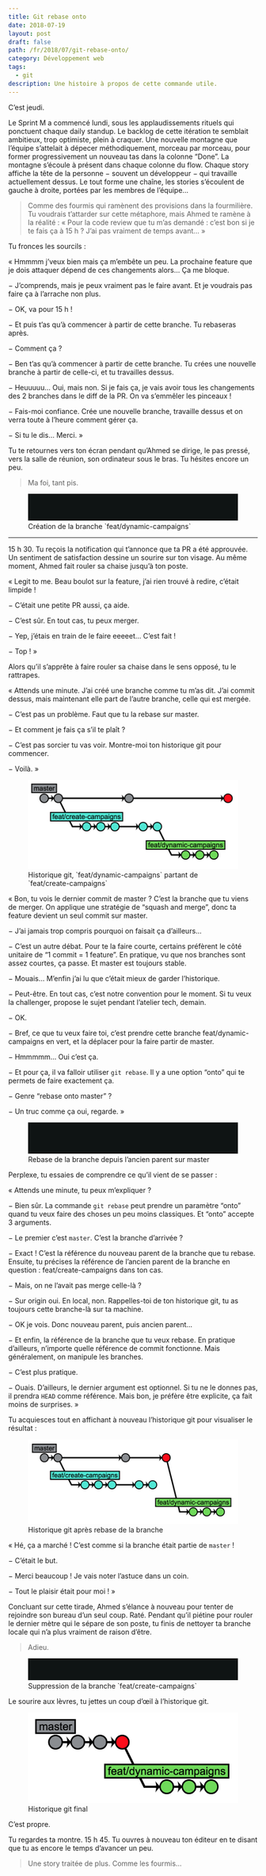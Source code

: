 ```yaml
---
title: Git rebase onto
date: 2018-07-19
layout: post
draft: false
path: /fr/2018/07/git-rebase-onto/
category: Développement web
tags:
  - git
description: Une histoire à propos de cette commande utile.
---
```


C’est jeudi.

Le Sprint M a commencé lundi, sous les applaudissements rituels qui ponctuent chaque daily standup. Le backlog de cette itération te semblait ambitieux, trop optimiste, plein à craquer. Une nouvelle montagne que l’équipe s’attelait à dépecer méthodiquement, morceau par morceau, pour former progressivement un nouveau tas dans la colonne “Done”. La montagne s’écoule à présent dans chaque colonne du flow. Chaque story affiche la tête de la personne − souvent un développeur − qui travaille actuellement dessus. Le tout forme une chaîne, les stories s’écoulent de gauche à droite, portées par les membres de l’équipe…

> Comme des fourmis qui ramènent des provisions dans la fourmilière.
> Tu voudrais t’attarder sur cette métaphore, mais Ahmed te ramène à la réalité : « Pour la code review que tu m’as demandé : c’est bon si je te fais ça à 15 h ? J’ai pas vraiment de temps avant… »

Tu fronces les sourcils :

« Hmmmm j’veux bien mais ça m’embête un peu. La prochaine feature que je dois attaquer dépend de ces changements alors… Ça me bloque.

− J’comprends, mais je peux vraiment pas le faire avant. Et je voudrais pas faire ça à l’arrache non plus.

− OK, va pour 15 h !

− Et puis t’as qu’à commencer à partir de cette branche. Tu rebaseras après.

− Comment ça ?

− Ben t’as qu’à commencer à partir de cette branche. Tu crées une nouvelle branche à partir de celle-ci, et tu travailles dessus.

− Heuuuuu… Oui, mais non. Si je fais ça, je vais avoir tous les changements des 2 branches dans le diff de la PR. On va s’emmêler les pinceaux !

− Fais-moi confiance. Crée une nouvelle branche, travaille dessus et on verra toute à l’heure comment gérer ça.

− Si tu le dis… Merci. »

Tu te retournes vers ton écran pendant qu’Ahmed se dirige, le pas pressé, vers la salle de réunion, son ordinateur sous le bras. Tu hésites encore un peu.

> Ma foi, tant pis.

<figure>
  <img src='./create-branch-command.gif' alt='Création de la branche' />
  <figcaption>Création de la branche `feat/dynamic-campaigns`</figcaption>
</figure>

---

15 h 30. Tu reçois la notification qui t’annonce que ta PR a été approuvée. Un sentiment de satisfaction dessine un sourire sur ton visage. Au même moment, Ahmed fait rouler sa chaise jusqu’à ton poste.

« Legit to me. Beau boulot sur la feature, j’ai rien trouvé à redire, c’était limpide !

− C’était une petite PR aussi, ça aide.

− C’est sûr. En tout cas, tu peux merger.

− Yep, j’étais en train de le faire eeeeet… C’est fait !

− Top ! »

Alors qu’il s’apprête à faire rouler sa chaise dans le sens opposé, tu le rattrapes.

« Attends une minute. J’ai créé une branche comme tu m’as dit. J’ai commit dessus, mais maintenant elle part de l’autre branche, celle qui est mergée.

− C’est pas un problème. Faut que tu la rebase sur master.

− Et comment je fais ça s’il te plaît ?

− C’est pas sorcier tu vas voir. Montre-moi ton historique git pour commencer.

− Voilà. »

<figure>
  <img src='./git-history.png' alt='Historique git' />
  <figcaption>Historique git, `feat/dynamic-campaigns` partant de `feat/create-campaigns`</figcaption>
</figure>

« Bon, tu vois le dernier commit de master ? C’est la branche que tu viens de merger. On applique une stratégie de “squash and merge”, donc ta feature devient un seul commit sur master.

− J’ai jamais trop compris pourquoi on faisait ça d’ailleurs…

− C’est un autre débat. Pour te la faire courte, certains préfèrent le côté unitaire de “1 commit = 1 feature”. En pratique, vu que nos branches sont assez courtes, ça passe. Et master est toujours stable.

− Mouais… M’enfin j’ai lu que c’était mieux de garder l’historique.

− Peut-être. En tout cas, c’est notre convention pour le moment. Si tu veux la challenger, propose le sujet pendant l’atelier tech, demain.

− OK.

− Bref, ce que tu veux faire toi, c’est prendre cette branche feat/dynamic-campaigns en vert, et la déplacer pour la faire partir de master.

− Hmmmmm… Oui c’est ça.

− Et pour ça, il va falloir utiliser `git rebase`. Il y a une option “onto” qui te permets de faire exactement ça.

− Genre “rebase onto master” ?

− Un truc comme ça oui, regarde. »

<figure>
  <img src='./rebase.gif' alt='Rebasage de la branche' />
  <figcaption>Rebase de la branche depuis l’ancien parent sur master
</figcaption>
</figure>

Perplexe, tu essaies de comprendre ce qu’il vient de se passer :

« Attends une minute, tu peux m’expliquer ?

− Bien sûr. La commande `git rebase` peut prendre un paramètre “onto” quand tu veux faire des choses un peu moins classiques. Et “onto” accepte 3 arguments.

− Le premier c’est `master`. C’est la branche d’arrivée ?

− Exact ! C’est la référence du nouveau parent de la branche que tu rebase. Ensuite, tu précises la référence de l’ancien parent de la branche en question : feat/create-campaigns dans ton cas.

− Mais, on ne l’avait pas merge celle-là ?

− Sur origin oui. En local, non. Rappelles-toi de ton historique git, tu as toujours cette branche-là sur ta machine.

− OK je vois. Donc nouveau parent, puis ancien parent…

− Et enfin, la référence de la branche que tu veux rebase. En pratique d’ailleurs, n’importe quelle référence de commit fonctionne. Mais généralement, on manipule les branches.

− C’est plus pratique.

− Ouais. D’ailleurs, le dernier argument est optionnel. Si tu ne le donnes pas, il prendra `HEAD` comme référence. Mais bon, je préfère être explicite, ça fait moins de surprises. »

Tu acquiesces tout en affichant à nouveau l’historique git pour visualiser le résultat :

<figure>
  <img src='./git-history-after-rebase.png' alt='Historique git après rebase' />
  <figcaption>Historique git après rebase de la branche</figcaption>
</figure>

« Hé, ça a marché ! C’est comme si la branche était partie de `master` !

− C’était le but.

− Merci beaucoup ! Je vais noter l’astuce dans un coin.

− Tout le plaisir était pour moi ! »

Concluant sur cette tirade, Ahmed s’élance à nouveau pour tenter de rejoindre son bureau d’un seul coup. Raté. Pendant qu’il piétine pour rouler le dernier mètre qui le sépare de son poste, tu finis de nettoyer ta branche locale qui n’a plus vraiment de raison d’être.

> Adieu.

<figure>
  <img src='./deleting-branch.gif' alt='Suppression de la branche' />
  <figcaption>Suppression de la branche `feat/create-campaigns`</figcaption>
</figure>

Le sourire aux lèvres, tu jettes un coup d’œil à l’historique git.

<figure>
  <img src='./final-git-history.png' alt='Historique git final' />
  <figcaption>Historique git final</figcaption>
</figure>

C’est propre.

Tu regardes ta montre. 15 h 45. Tu ouvres à nouveau ton éditeur en te disant que tu as encore le temps d’avancer un peu.

> Une story traitée de plus. Comme les fourmis…
